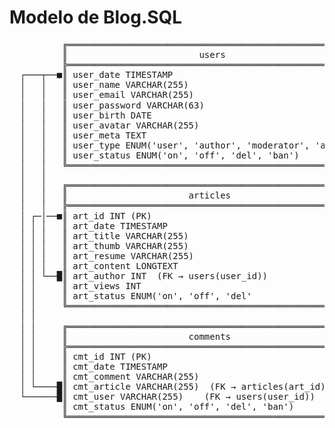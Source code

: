 # Modelo de Blog.SQL

<pre style="line-height: 1.15;">
          ╔════════════════════════════════════════════════════════╗
          ║                         users                          ║
          ╠════════════════════════════════════════════════════════╣
  ┌───┬──■║ user_date TIMESTAMP                                    ║
  │   │   ║ user_name VARCHAR(255)                                 ║
  │   │   ║ user_email VARCHAR(255)                                ║
  │   │   ║ user_password VARCHAR(63)                              ║
  │   │   ║ user_birth DATE                                        ║
  │   │   ║ user_avatar VARCHAR(255)                               ║
  │   │   ║ user_meta TEXT                                         ║
  │   │   ║ user_type ENUM('user', 'author', 'moderator', 'admin') ║
  │   │   ║ user_status ENUM('on', 'off', 'del', 'ban')            ║
  │   │   ╚════════════════════════════════════════════════════════╝
  │   │   
  │   │   ╔════════════════════════════════════════════════════════╗
  │   │   ║                       articles                         ║
  │   │   ╠════════════════════════════════════════════════════════╣
  │ ┌─│──■║ art_id INT (PK)                                        ║
  │ │ │   ║ art_date TIMESTAMP                                     ║
  │ │ │   ║ art_title VARCHAR(255)                                 ║
  │ │ │   ║ art_thumb VARCHAR(255)                                 ║
  │ │ │   ║ art_resume VARCHAR(255)                                ║
  │ │ │   ║ art_content LONGTEXT                                   ║
  │ │ └──█║ art_author INT  (FK → users(user_id))                  ║
  │ │     ║ art_views INT                                          ║
  │ │     ║ art_status ENUM('on', 'off', 'del'                     ║
  │ │     ╚════════════════════════════════════════════════════════╝
  │ │     
  │ │     ╔════════════════════════════════════════════════════════╗
  │ │     ║                       comments                         ║
  │ │     ╠════════════════════════════════════════════════════════╣
  │ │     ║ cmt_id INT (PK)                                        ║
  │ │     ║ cmt_date TIMESTAMP                                     ║
  │ │     ║ cmt_comment VARCHAR(255)                               ║
  │ └────█║ cmt_article VARCHAR(255)  (FK → articles(art_id))      ║
  └──────█║ cmt_user VARCHAR(255)    (FK → users(user_id))         ║
          ║ cmt_status ENUM('on', 'off', 'del', 'ban')             ║
          ╚════════════════════════════════════════════════════════╝

</pre>
